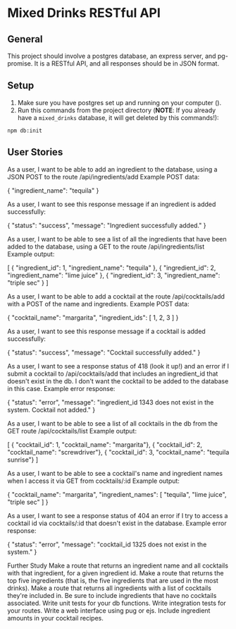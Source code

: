 # Mixed Drinks RESTful API

## General
This project should involve a postgres database, an express server, and pg-promise. It is a RESTful API, and all responses should be in JSON format. 

## Setup

1. Make sure you have postgres set up and running on your computer (). 
2. Run this commands from the project directory (__NOTE__: If you already have a `mixed_drinks` database, it will get deleted by this commands!): 

`npm db:init`

## User Stories
As a user, I want to be able to add an ingredient to the database, using a JSON POST to the route /api/ingredients/add   Example POST data:

{ "ingredient_name": "tequila" }


As a user, I want to see this response message if an ingredient is added successfully:

{ "status": "success",
   "message": "Ingredient successfully added." }


As a user, I want to be able to see a list of all the ingredients that have been added to the database, using a GET to the route /api/ingredients/list   Example output: 

[ { "ingredient_id": 1, "ingredient_name": "tequila" },
  { "ingredient_id": 2, "ingredient_name": "lime juice" },
  { "ingredient_id": 3, "ingredient_name": "triple sec" } ]


As a user, I want to be able to add a cocktail at the route /api/cocktails/add with a POST of the name and ingredients. Example POST data: 

{ "cocktail_name": "margarita",
  "ingredient_ids": [ 1, 2, 3 ] }


As a user, I want to see this response message if a cocktail is added successfully:

{ "status": "success",
   "message": "Cocktail successfully added." }


As a user, I want to see a response status of 418 (look it up!) and an error if I submit a cocktail to /api/cocktails/add that includes an ingredient_id that doesn't exist in the db. I don't want the cocktail to be added to the database in this case. Example error response: 

{ "status": "error",
  "message": "ingredient_id 1343 does not exist in the system. Cocktail not added." }


As a user, I want to be able to see a list of all cocktails in the db from the GET route /api/cocktails/list   Example output: 

[ { "cocktail_id": 1, "cocktail_name": "margarita"},
  { "cocktail_id": 2, "cocktail_name": "screwdriver"},
  { "cocktail_id": 3, "cocktail_name": "tequila sunrise"} ]


As a user, I want to be able to see a cocktail's name and ingredient names when I access it via GET from cocktails/:id   Example output: 

{ "cocktail_name": "margarita",
  "ingredient_names": [ "tequila", "lime juice", "triple sec" ] }


As a user, I want to see a response status of 404 an error if I try to access a cocktail id via cocktails/:id that doesn't exist in the database. Example error response: 

{ "status": "error",
  "message": "cocktail_id 1325 does not exist in the system." }


Further Study
Make a route that returns an ingredient name and all cocktails with that ingredient, for a given ingredient id.
Make a route that returns the top five ingredients (that is, the five ingredients that are used in the most drinks).
Make a route that returns all ingredients with a list of cocktails they're included in.  Be sure to include ingredients that have no cocktails associated.
Write unit tests for your db functions.
Write integration tests for your routes.
Write a web interface using pug or ejs.
Include ingredient amounts in your cocktail recipes.
